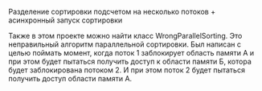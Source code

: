Разделение сортировки подсчетом на несколько потоков + асинхронный запуск сортировки

Также в этом проекте можно найти класс WrongParallelSorting. Это неправильный алгоритм параллельной сортировки. Был написан с целью поймать момент, когда поток 1 заблокирует область памяти А и при этом будет пытаться получить доступ к области памяти Б, котора будет заблокирована потоком 2. И при этом поток 2 будет пытаться
получить доступ области памяти А.
